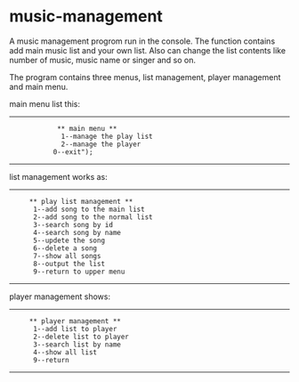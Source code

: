 # music-management

A music management progrom run in the console. The function contains add main music list and your own list. Also can change the list contents like number of music, music name or singer and so on.

The program contains three menus, list management, player management and main menu.

main menu list this:
*********************************************
	            ** main menu **
	             1--manage the play list
	             2--manage the player
               0--exit");
*********************************************


list management works as:
********************************************* 
         ** play list management **
          1--add song to the main list
          2--add song to the normal list
          3--search song by id
          4--search song by name
          5--updete the song
          6--delete a song
          7--show all songs
          8--output the list
          9--return to upper menu
*********************************************


player management shows:
*********************************************
         ** player management **
          1--add list to player
          2--delete list to player
          3--search list by name
          4--show all list
          9--return
*********************************************

